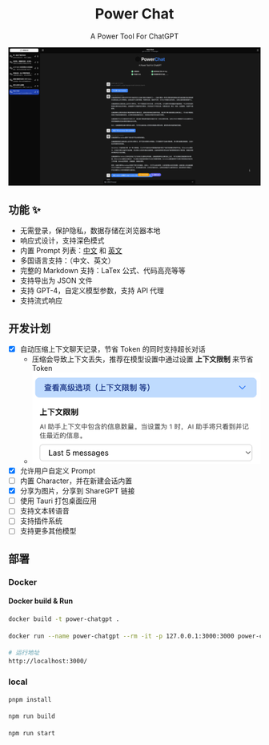 <div align="center">

<h1 align="center">Power Chat</h1>

A Power Tool For ChatGPT

![home](https://raw.githubusercontent.com/youngle316/picg/main/20230810143834.png)
</div>

## 功能 ✨

- 无需登录，保护隐私，数据存储在浏览器本地
- 响应式设计，支持深色模式
- 内置 Prompt 列表：[中文](https://github.com/PlexPt/awesome-chatgpt-prompts-zh) 和 [英文](https://github.com/f/awesome-chatgpt-prompts)
- 多国语言支持：（中文、英文）
- 完整的 Markdown 支持：LaTex 公式、代码高亮等等
- 支持导出为 JSON 文件
- 支持 GPT-4，自定义模型参数，支持 API 代理
- 支持流式响应

## 开发计划

- [x] 自动压缩上下文聊天记录，节省 Token 的同时支持超长对话
  - 压缩会导致上下文丢失，推荐在模型设置中通过设置 **上下文限制** 来节省 Token
  - ![](https://raw.githubusercontent.com/youngle316/picg/main/202309041411448.png)
- [x] 允许用户自定义 Prompt
- [ ] 内置 Character，并在新建会话内置
- [x] 分享为图片，分享到 ShareGPT 链接
- [ ] 使用 Tauri 打包桌面应用
- [ ] 支持文本转语音
- [ ] 支持插件系统
- [ ] 支持更多其他模型

## 部署

### Docker

#### Docker build & Run

```bash
docker build -t power-chatgpt .

docker run --name power-chatgpt --rm -it -p 127.0.0.1:3000:3000 power-chatgpt

# 运行地址
http://localhost:3000/
```

### local

```bash
pnpm install

npm run build

npm run start
```
